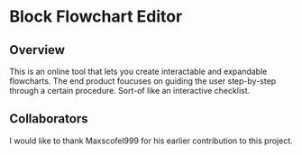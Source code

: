 # Block Flowchart Editor
##  Overview
This is an online tool that lets you create interactable and expandable flowcharts. The end product foucuses on guiding the user step-by-step through a certain procedure. Sort-of like an interactive checklist.

## Collaborators
I would like to thank Maxscofel999 for his earlier contribution to this project.